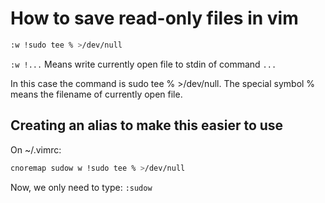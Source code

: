 # How to save read-only files in vim

```bash
:w !sudo tee % >/dev/null
```

`
:w !...
`
Means write currently open file to stdin of command `...`

In this case the command is sudo tee % >/dev/null. The special symbol % means the filename of currently open file.

## Creating an alias to make this easier to use
On ~/.vimrc:
```bash
cnoremap sudow w !sudo tee % >/dev/null
```
Now, we only need to type:
`
:sudow
`

